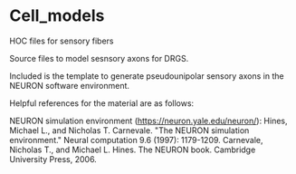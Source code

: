 # Cell_models
HOC files for sensory fibers

Source files to model sesnsory axons for DRGS.

Included is the template to generate pseudounipolar sensory axons in the NEURON software environment.

Helpful references for the material are as follows:

NEURON simulation environment (https://neuron.yale.edu/neuron/): Hines, Michael L., and Nicholas T. Carnevale. "The NEURON simulation environment." Neural computation 9.6 (1997): 1179-1209. Carnevale, Nicholas T., and Michael L. Hines. The NEURON book. Cambridge University Press, 2006.


